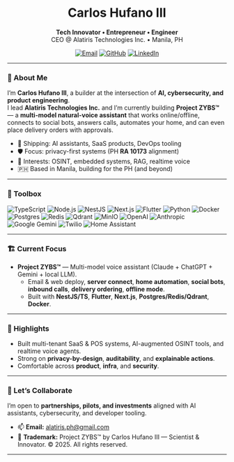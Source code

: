 <!-- Profile README for Carlos Hufano III -->
<h1 align="center">Carlos Hufano III</h1>
<p align="center">
  <b>Tech Innovator • Entrepreneur • Engineer</b><br/>
  CEO @ Alatiris Technologies Inc. • Manila, PH
</p>

<p align="center">
  <a href="mailto:alatiris.ph@gmail.com"><img alt="Email" src="https://img.shields.io/badge/Email-Contact-informational?logo=gmail&logoColor=white"></a>
  <a href="https://github.com/YOURUSERNAME"><img alt="GitHub" src="https://img.shields.io/badge/GitHub-@YOURUSERNAME-black?logo=github"></a>
  <a href="https://www.linkedin.com/in/YOURLINKEDIN/"><img alt="LinkedIn" src="https://img.shields.io/badge/LinkedIn-Connect-0A66C2?logo=linkedin&logoColor=white"></a>
</p>

---

### 👋 About Me
I’m **Carlos Hufano III**, a builder at the intersection of **AI, cybersecurity, and product engineering**.  
I lead **Alatiris Technologies Inc.** and I’m currently building **Project ZYBS™** — a **multi-model natural-voice assistant** that works online/offline, connects to social bots, answers calls, automates your home, and can even place delivery orders with approvals.

- 🚀 Shipping: AI assistants, SaaS products, DevOps tooling  
- 🛡️ Focus: privacy-first systems (PH **RA 10173** alignment)  
- 🧠 Interests: OSINT, embedded systems, RAG, realtime voice  
- 🇵🇭 Based in Manila, building for the PH (and beyond)

---

### 🧰 Toolbox
<p>
  <img alt="TypeScript" src="https://img.shields.io/badge/TypeScript-3178C6?logo=typescript&logoColor=white">
  <img alt="Node.js" src="https://img.shields.io/badge/Node.js-339933?logo=node.js&logoColor=white">
  <img alt="NestJS" src="https://img.shields.io/badge/NestJS-E0234E?logo=nestjs&logoColor=white">
  <img alt="Next.js" src="https://img.shields.io/badge/Next.js-000000?logo=next.js&logoColor=white">
  <img alt="Flutter" src="https://img.shields.io/badge/Flutter-02569B?logo=flutter&logoColor=white">
  <img alt="Python" src="https://img.shields.io/badge/Python-3776AB?logo=python&logoColor=white">
  <img alt="Docker" src="https://img.shields.io/badge/Docker-2496ED?logo=docker&logoColor=white">
  <img alt="Postgres" src="https://img.shields.io/badge/Postgres-4169E1?logo=postgresql&logoColor=white">
  <img alt="Redis" src="https://img.shields.io/badge/Redis-DC382D?logo=redis&logoColor=white">
  <img alt="Qdrant" src="https://img.shields.io/badge/Qdrant-FF4D4D?logo=qdrant&logoColor=white">
  <img alt="MinIO" src="https://img.shields.io/badge/MinIO-C72E49?logo=minio&logoColor=white">
  <img alt="OpenAI" src="https://img.shields.io/badge/OpenAI-412991?logo=openai&logoColor=white">
  <img alt="Anthropic" src="https://img.shields.io/badge/Anthropic-000000?logo=anthropic&logoColor=white">
  <img alt="Google Gemini" src="https://img.shields.io/badge/Gemini-4285F4?logo=google&logoColor=white">
  <img alt="Twilio" src="https://img.shields.io/badge/Twilio-F22F46?logo=twilio&logoColor=white">
  <img alt="Home Assistant" src="https://img.shields.io/badge/Home%20Assistant-41BDF5?logo=homeassistant&logoColor=white">
</p>

---

### 🏗️ Current Focus
- **Project ZYBS™** — Multi-model voice assistant (Claude + ChatGPT + Gemini + local LLM).  
  - Email & web deploy, **server connect**, **home automation**, **social bots**, **inbound calls**, **delivery ordering**, **offline mode**.  
  - Built with **NestJS/TS**, **Flutter**, **Next.js**, **Postgres/Redis/Qdrant**, **Docker**.

---

### 📌 Highlights
- Built multi-tenant SaaS & POS systems, AI-augmented OSINT tools, and realtime voice agents.  
- Strong on **privacy-by-design**, **auditability**, and **explainable actions**.  
- Comfortable across **product**, **infra**, and **security**.

---

### 🤝 Let’s Collaborate
I’m open to **partnerships, pilots, and investments** aligned with AI assistants, cybersecurity, and developer tooling.

- 📫 **Email:** alatiris.ph@gmail.com  
- 🧪 **Trademark:** Project ZYBS™ by Carlos Hufano III — Scientist & Innovator. © 2025. All rights reserved.

---

<!-- Optional: GitHub stats (replace YOURUSERNAME) -->
<!--
![Stats](https://github-readme-stats.vercel.app/api?username=YOURUSERNAME&show_icons=true&theme=dark)
![Top Langs](https://github-readme-stats.vercel.app/api/top-langs/?username=YOURUSERNAME&layout=compact&theme=dark)
-->

